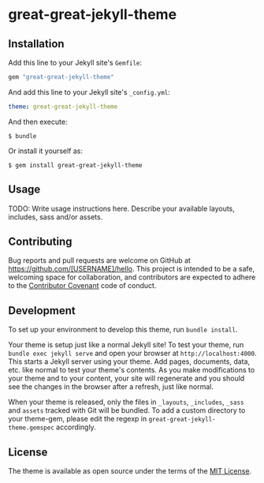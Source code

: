 # great-great-jekyll-theme

## Installation

Add this line to your Jekyll site's `Gemfile`:

```ruby
gem "great-great-jekyll-theme"
```

And add this line to your Jekyll site's `_config.yml`:

```yaml
theme: great-great-jekyll-theme
```

And then execute:

    $ bundle

Or install it yourself as:

    $ gem install great-great-jekyll-theme

## Usage

TODO: Write usage instructions here. Describe your available layouts, includes, sass and/or assets.

## Contributing

Bug reports and pull requests are welcome on GitHub at https://github.com/[USERNAME]/hello. This project is intended to be a safe, welcoming space for collaboration, and contributors are expected to adhere to the [Contributor Covenant](http://contributor-covenant.org) code of conduct.

## Development

To set up your environment to develop this theme, run `bundle install`.

Your theme is setup just like a normal Jekyll site! To test your theme, run `bundle exec jekyll serve` and open your browser at `http://localhost:4000`. This starts a Jekyll server using your theme. Add pages, documents, data, etc. like normal to test your theme's contents. As you make modifications to your theme and to your content, your site will regenerate and you should see the changes in the browser after a refresh, just like normal.

When your theme is released, only the files in `_layouts`, `_includes`, `_sass` and `assets` tracked with Git will be bundled.
To add a custom directory to your theme-gem, please edit the regexp in `great-great-jekyll-theme.gemspec` accordingly.

## License

The theme is available as open source under the terms of the [MIT License](https://opensource.org/licenses/MIT).
